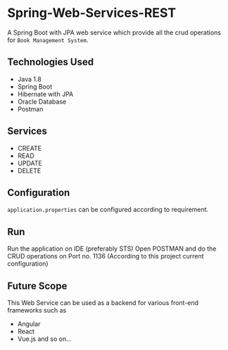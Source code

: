 # Spring-Web-Services-REST
A Spring Boot with JPA web service which provide all the crud operations for `Book Management System`. 

## Technologies Used

<ul>
<li>Java 1.8</li>
<li>Spring Boot</li>
<li>Hibernate with JPA</li>
<li>Oracle Database</li>
<li>Postman</li>

</ul>

## Services

<ul>
<li>CREATE</li>
<li>READ</li>
<li>UPDATE</li>
<li>DELETE</li>
</ul>


## Configuration

`application.properties` can be configured according to requirement.

## Run

Run the application on IDE (preferably STS) 
Open POSTMAN and do the CRUD operations on Port no. 1136 (According to this project current configuration)

## Future Scope

This Web Service can be used as a backend for various front-end frameworks such as

<ul>
<li>Angular</li>
<li>React</li>
<li>Vue.js and so on...</li>
</ul>
